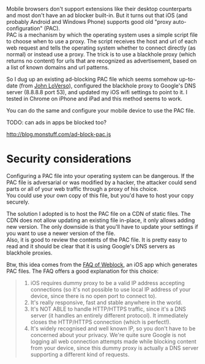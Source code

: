
Mobile browsers don't support extensions like their desktop counterparts and most don't have an ad blocker built-in. But it turns out that iOS (and probably Android and Windows Phone) supports good old "proxy auto-configuration" (PAC).  
PAC is a mechanism by which the operating system uses a simple script file to choose when to use a proxy. The script receives the host and url of each web request and tells the operating system whether to connect directly (as normal) or instead use a proxy. The trick is to use a blackhole proxy (which returns no content) for urls that are recognized as advertisement, based on a list of known domains and url patterns.  

So I dug up an existing ad-blocking PAC file which seems somehow up-to-date (from [John LoVerso](http://www.schooner.com/~loverso/no-ads/)), configured the blackhole proxy to Google's DNS server (8.8.8.8 port 53), and updated my iOS wifi settings to point to it. I tested in Chrome on iPhone and iPad and this method seems to work. 

You can do the same and configure your mobile device to use the PAC file. 

TODO: can ads in apps be blocked too?

http://blog.monstuff.com/ad-block-pac.js


# Security considerations

Configuring a PAC file into your operating system can be dangerous. If the PAC file is adversarial or was modified by a hacker, the attacker could send parts or all of your web traffic through a proxy of his choice.  
You could use your own copy of this file, but you'd have to host your copy securely.  

The solution I adopted is to host the PAC file on a CDN of static files. The CDN does not allow updating an existing file in-place, it only allows adding new version. The only downside is that you'll have to update your settings if you want to use a newer version of the file.    
Also, it is good to review the contents of the PAC file. It is pretty easy to read and it should be clear that it is using Google's DNS servers as blackhole proxies.

Btw, this idea comes from the [FAQ of Weblock](https://www.weblockapp.com/faq/#question-7), an iOS app which generates PAC files. The FAQ offers a good explanation for this choice:

> 1. iOS requires dummy proxy to be a valid IP address accepting connections (so it's not possible to use local IP address of your device, since there is no open port to connect to). 
> 2. It's really responsive, fast and stable anywhere in the world. 
> 3. It's NOT ABLE to handle HTTP/HTTPS traffic, since it's a DNS server (it handles an entirely different protocol). It immediately closes the HTTP/HTTPS connection (which is perfect!). 
> 4. It's widely recognised and well known IP, so you don't have to be concerned about your privacy. We're quite sure Google is not logging all web connection attempts made while blocking content from your device, since this dummy proxy is actually a DNS server supporting a different kind of requests. 
